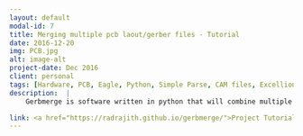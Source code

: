 ```yaml
---
layout: default
modal-id: 7
title: Merging multiple pcb laout/gerber files - Tutorial
date: 2016-12-20
img: PCB.jpg
alt: image-alt
project-date: Dec 2016
client: personal
tags: [Hardware, PCB, Eagle, Python, Simple Parse, CAM files, Excellion]
description:  |
    Gerbmerge is software written in python that will combine multiple gerber files into one super board. Gerbmerge offers both manual and automatic (optimization algorithms) as means of board placement. Because eagle cad design software has a limitation of 100x80mm routing area (express) or 160x100mm routing area(edu) , multiple boards cannot be combined together without requiring to upgrade a paid version. To work around this limitation, we can combine the gerber files generated from the eagle instead. By combining the gerber files, we also avoid the problems caused by the panelizing script which redefines all the components to different names. (We combined boards of 10 people and checking each person's board for name conflict is an annoying and time consuming task). The gerbmerge code is originally written by ruggecircuits, here I added some extra programs and altered the code to enable ease up merging the PCBs. This tutorial is a detailed explanation of how to accomplish this goal.

link: <a href="https://radrajith.github.io/gerbmerge/">Project Tutorial Page Link
---
```

